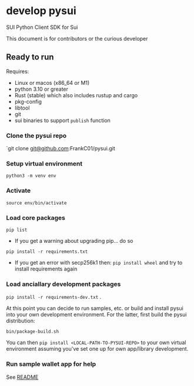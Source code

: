 # develop pysui

SUI Python Client SDK for Sui

This document is for contributors or the curious developer

## Ready to run

Requires:

- Linux or macos (x86_64 or M1)
- python 3.10 or greater
- Rust (stable) which also includes rustup and cargo
- pkg-config
- libtool
- git
- sui binaries to support `publish` function

### Clone the pysui repo

`git clone git@github.com:FrankC01/pysui.git

### Setup virtual environment

`python3 -m venv env`

### Activate

`source env/bin/activate`

### Load core packages

`pip list`

- If you get a warning about upgrading pip... do so

`pip install -r requirements.txt`

- If you get an error with secp256k1 then:
  `pip install wheel` and try to install requirements again

### Load anciallary development packages

`pip install -r requirements-dev.txt` .

At this point you can decide to run samples, etc. or build and install
pysui into your own development environment. For the latter, first build the pysui
distribution:

`bin/package-build.sh`

You can then `pip install <LOCAL-PATH-TO-PYSUI-REPO>` to your own virtual environment
assuming you've set one up for own app/library development.

### Run sample wallet app for help

See [README](https://github.com/FrankC01/pysui/blob/main/README.md)
